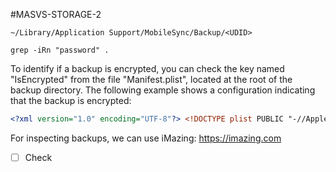 #MASVS-STORAGE-2 


```shell
~/Library/Application Support/MobileSync/Backup/<UDID>
```

```shell
grep -iRn "password" .
```

To identify if a backup is encrypted, you can check the key named "IsEncrypted" from the file "Manifest.plist", located at the root of the backup directory. The following example shows a configuration indicating that the backup is encrypted:

```xml
<?xml version="1.0" encoding="UTF-8"?> <!DOCTYPE plist PUBLIC "-//Apple//DTD PLIST 1.0//EN" "http://www.apple.com/DTDs/PropertyList-1.0.dtd"> <plist version="1.0"> ... <key>Date</key> <date>2021-03-12T17:43:33Z</date> <key>IsEncrypted</key> <true/> ... </plist>
```

For inspecting backups, we can use iMazing: https://imazing.com

- [ ] Check
